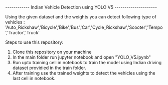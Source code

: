 ------------ Indian Vehicle Detection using YOLO V5 ---------------------

Using the given dataset and the weights you can detect following type of vehicles :
  'Auto_Rickshaw','Bicycle','Bike','Bus','Car','Cycle_Rickshaw','Scooter','Tempo','Tractor','Truck'

Steps to use this repository:
1) Clone this repository on your machine
2) In the main folder run jupyter notebook and open "YOLO_V5.ipynb"
3) Run upto training cell in notebook to train the model using Indian driving dataset providied in the train folder.
4) After training use the trained weights to detect the vehicles using the last cell in notebook.
